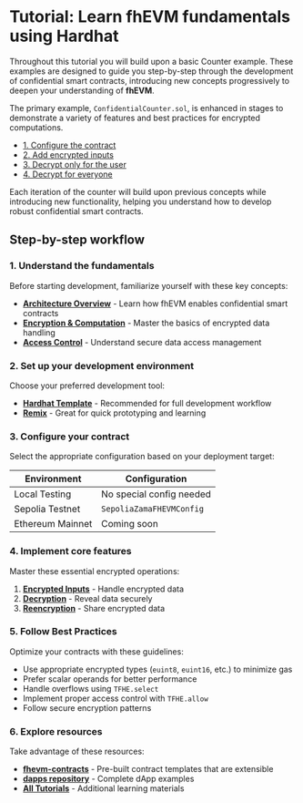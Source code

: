 # Tutorial: Learn fhEVM fundamentals using Hardhat

Throughout this tutorial you will build upon a basic Counter example. These examples are designed to guide you step-by-step through the development of confidential smart contracts, introducing new concepts progressively to deepen your understanding of **fhEVM**.

The primary example, `ConfidentialCounter.sol`, is enhanced in stages to demonstrate a variety of features and best practices for encrypted computations.

- [1. Configure the contract](tutorials/learn_fundamentals/configure.md)
- [2. Add encrypted inputs](tutorials/learn_fundamentals/encryption.md)
- [3. Decrypt only for the user](tutorials/learn_fundamentals/reencryption.md)
- [4. Decrypt for everyone](tutorials/learn_fundamentals/decryption.md)

Each iteration of the counter will build upon previous concepts while introducing new functionality, helping you understand how to develop robust confidential smart contracts.

## Step-by-step workflow

### 1. Understand the fundamentals

Before starting development, familiarize yourself with these key concepts:

- [**Architecture Overview**](../../smart_contracts/architecture_overview.md) - Learn how fhEVM enables confidential smart contracts
- [**Encryption & Computation**](../../smart_contracts/d_re_ecrypt_compute.md) - Master the basics of encrypted data handling
- [**Access Control**](../../smart_contracts/acl) - Understand secure data access management

### 2. Set up your development environment

Choose your preferred development tool:

- [**Hardhat Template**](https://github.com/zama-ai/fhevm-hardhat-template) - Recommended for full development workflow
- [**Remix**](../../getting_started/quick_start/remix.md) - Great for quick prototyping and learning

### 3. Configure your contract

Select the appropriate configuration based on your deployment target:

| Environment      | Configuration            |
| ---------------- | ------------------------ |
| Local Testing    | No special config needed |
| Sepolia Testnet  | `SepoliaZamaFHEVMConfig` |
| Ethereum Mainnet | Coming soon              |

### 4. Implement core features

Master these essential encrypted operations:

1. [**Encrypted Inputs**](../../smart_contracts/inputs.md) - Handle encrypted data
2. [**Decryption**](../../smart_contracts/decryption/decrypt.md) - Reveal data securely
3. [**Reencryption**](../../smart_contracts/decryption/reencryption.md) - Share encrypted data

### 5. Follow Best Practices

Optimize your contracts with these guidelines:

- Use appropriate encrypted types (`euint8`, `euint16`, etc.) to minimize gas
- Prefer scalar operands for better performance
- Handle overflows using `TFHE.select`
- Implement proper access control with `TFHE.allow`
- Follow secure encryption patterns

### 6. Explore resources

Take advantage of these resources:

- [**fhevm-contracts**](https://github.com/zama-ai/fhevm-contracts) - Pre-built contract templates that are extensible
- [**dapps repository**](https://github.com/zama-ai/dapps) - Complete dApp examples
- [**All Tutorials**](../see-all-tutorials.md) - Additional learning materials
